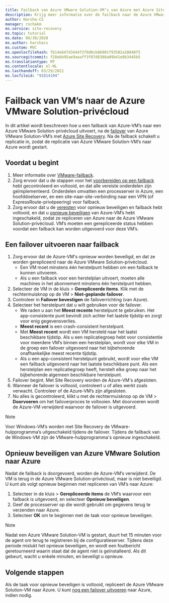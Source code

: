```yaml
---
title: Failback van Azure VMware Solution-VM’s van Azure met Azure Site Recovery
description: Krijg meer informatie over de failback naar de Azure VMware Solution-privécloud, na failover naar Azure, tijdens herstel na een noodgeval.
author: Harsha-CS
manager: rochakm
ms.service: site-recovery
ms.topic: tutorial
ms.date: 09/30/2020
ms.author: harshacs
ms.custom: MVC
ms.openlocfilehash: fb14e647d3444f2f0d0cb86901f93582a18848f5
ms.sourcegitcommit: f28ebb95ae9aaaff3f87d8388a09b41e0b3445b5
ms.translationtype: MT
ms.contentlocale: nl-NL
ms.lasthandoff: 03/29/2021
ms.locfileid: "91814194"
---
```

# <a name="fail-back-vms-to-azure-vmware-solution-private-cloud"></a>Failback van VM’s naar de Azure VMware Solution-privécloud

In dit artikel wordt beschreven hoe u een failback van Azure-VM’s naar een Azure VMware Solution-privécloud uitvoert, na de [failover](avs-tutorial-failover.md) van Azure VMware Solution-VM’s met [Azure Site Recovery](site-recovery-overview.md). Na de failback schakelt u replicatie in, zodat de replicatie van Azure VMware Solution-VM’s naar Azure wordt gestart.

## <a name="before-you-start"></a>Voordat u begint

1. Meer informatie over [VMware-failback](failover-failback-overview.md#vmwarephysical-reprotectionfailback). 
2. Zorg ervoor dat u de stappen voor het [voorbereiden op een failback](vmware-azure-prepare-failback.md) hebt gecontroleerd en voltooid, en dat alle vereiste onderdelen zijn geïmplementeerd. Onderdelen omvatten een processerver in Azure, een hoofddoelserver, en een site-naar-site-verbinding naar een VPN (of ExpressRoute-privépeering) voor failback.
3. Zorg ervoor dat u de [vereisten](avs-tutorial-reprotect.md#before-you-begin) voor opnieuw beveiligen en failback hebt voltooid, en dat u [opnieuw beveiligen](avs-tutorial-reprotect.md#enable-reprotection) van Azure-VM’s hebt ingeschakeld, zodat ze repliceren van Azure naar de Azure VMware Solution-privécloud. VM’s moeten een gerepliceerde status hebben voordat een failback kan worden uitgevoerd voor deze VM’s.




## <a name="run-a-failover-to-fail-back"></a>Een failover uitvoeren naar failback

1. Zorg ervoor dat de Azure-VM's opnieuw worden beveiligd, en dat ze worden gerepliceerd naar de Azure VMware Solution-privécloud.
    - Een VM moet minstens één herstelpunt hebben om een failback te kunnen uitvoeren.
    - Als u een failback voor een herstelplan uitvoert, moeten alle machines in het abonnement minstens één herstelpunt hebben.
2. Selecteer de VM in de kluis > **Gerepliceerde items**. Klik met de rechtermuisknop op de VM > **Niet-geplande failover**.
3. Controleer in **Failover bevestigen** de failoverrichting (van Azure).
4. Selecteer het herstelpunt dat u wilt gebruiken voor de failover.
    - We raden u aan het **Meest recente** herstelpunt te gebruiken. Het app-consistente punt bevindt zich achter het laatste tijdstip en zorgt voor enig gegevensverlies.
    - **Meest recent** is een crash-consistent herstelpunt.
    - Met **Meest recent** wordt een VM hersteld naar het laatst beschikbare tijdstip. Als u een replicatiegroep hebt voor consistentie voor meerdere VM’s binnen een herstelplan, wordt voor elke VM in de groep een failover uitgevoerd naar het bijbehorende onafhankelijke meest recente tijdstip.
    - Als u een app-consistent herstelpunt gebruikt, wordt voor elke VM een failback uitgevoerd naar het laatste beschikbare punt. Als een herstelplan een replicatiegroep heeft, herstelt elke groep naar het bijbehorende algemeen beschikbare herstelpunt.
5. Failover begint. Met Site Recovery worden de Azure-VM's afgesloten.
6. Wanneer de failover is voltooid, controleert u of alles werkt zoals verwacht. Controleer of de Azure-VM’s zijn afgesloten. 
7. Nu alles is gecontroleerd, klikt u met de rechtermuisknop op de VM > **Doorvoeren** om het failoverproces te voltooien. Met doorvoeren wordt de Azure-VM verwijderd waarvoor de failover is uitgevoerd. 

> [!NOTE]
> Voor Windows-VM’s worden met Site Recovery de VMware-hulpprogramma’s uitgeschakeld tijdens de failover. Tijdens de failback van de Windows-VM zijn de VMware-hulpprogramma's opnieuw ingeschakeld. 




## <a name="reprotect-from-azure-vmware-solution-to-azure"></a>Opnieuw beveiligen van Azure VMware Solution naar Azure

Nadat de failback is doorgevoerd, worden de Azure-VM’s verwijderd. De VM is terug in de Azure VMware Solution-privécloud, maar is niet beveiligd. U kunt als volgt opnieuw beginnen met repliceren van VM’s naar Azure:

1. Selecteer in de kluis > **Gerepliceerde items** de VM’s waarvoor een failback is uitgevoerd, en selecteer **Opnieuw beveiligen**.
2. Geef de processerver op die wordt gebruikt om gegevens terug te verzenden naar Azure.
3. Selecteer **OK** om te beginnen met de taak voor opnieuw beveiligen.

> [!NOTE]
> Nadat een Azure VMware Solution-VM is gestart, duurt het 15 minuten voor de agent om terug te registreren bij de configuratieserver. Tijdens deze periode mislukt het opnieuw beveiligen, en wordt een foutbericht geretourneerd waarin staat dat de agent niet is geïnstalleerd. Als dit gebeurt, wacht u enkele minuten, en beveiligt u opnieuw.

## <a name="next-steps"></a>Volgende stappen

Als de taak voor opnieuw beveiligen is voltooid, repliceert de Azure VMware Solution-VM naar Azure. U kunt [nog een failover uitvoeren](avs-tutorial-failover.md) naar Azure, indien nodig.

